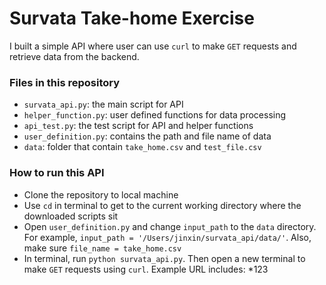 # Survata Take-home Exercise

I built a simple API where user can use `curl` to make `GET` requests and retrieve data from the backend.

### Files in this repository
* `survata_api.py`: the main script for API
* `helper_function.py`: user defined functions for data processing
* `api_test.py`: the test script for API and helper functions
* `user_definition.py`: contains the path and file name of data
* `data`: folder that contain `take_home.csv` and `test_file.csv`

### How to run this API
* Clone the repository to local machine
* Use `cd` in terminal to get to the current working directory where the downloaded scripts sit
* Open `user_definition.py` and change `input_path` to the `data` directory. For example, `input_path = '/Users/jinxin/survata_api/data/'`. Also, make sure `file_name = take_home.csv`
* In terminal, run `python survata_api.py`. Then open a new terminal to make `GET` requests using `curl`. Example URL includes:
  *123

